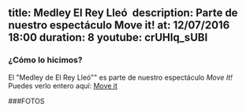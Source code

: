title: Medley El Rey Lleó 
description: Parte de nuestro espectáculo Move it!
at: 12/07/2016 18:00
duration: 8
youtube: crUHlq_sUBI
----
### ¿Cómo lo hicimos?

El "Medley de El Rey Lleó"" es parte de nuestro espectáculo *Move It!*
Puedes verlo entero aquí: [Move it](https://www.youtube.com/watch?v=crUHlq_sUBI&list=PLqzeZeLDH883nDRKiUYZCoMw4Y8lgVgnn)

###FOTOS
